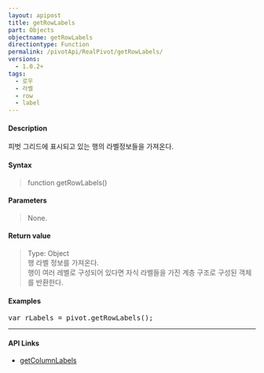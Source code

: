 ```yaml
---
layout: apipost
title: getRowLabels
part: Objects
objectname: getRowLabels
directiontype: Function
permalink: /pivotApi/RealPivot/getRowLabels/
versions:
  - 1.0.2+
tags:
  - 로우
  - 라벨
  - row
  - label
---
```



#### Description

 피벗 그리드에 표시되고 있는 행의 라벨정보들을 가져온다.      

#### Syntax

> function getRowLabels()  

#### Parameters

> None.

#### Return value

> Type: Object   
> 행 라벨 정보를 가져온다.  
> 행이 여러 레벨로 구성되어 있다면 자식 라벨들을 가진 계층 구조로 구성된 객체를 반환한다.     

#### Examples 

<pre class="prettyprint">
var rLabels = pivot.getRowLabels();
</pre>

---

#### API Links

* [getColumnLabels](/pivotApi/RealPivot/getColumnLabels/)   
